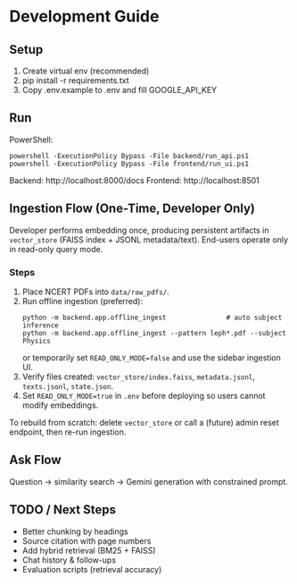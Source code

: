 # Development Guide

## Setup

1. Create virtual env (recommended)
2. pip install -r requirements.txt
3. Copy .env.example to .env and fill GOOGLE_API_KEY

## Run

PowerShell:

```
powershell -ExecutionPolicy Bypass -File backend/run_api.ps1
powershell -ExecutionPolicy Bypass -File frontend/run_ui.ps1
```

Backend: http://localhost:8000/docs
Frontend: http://localhost:8501

## Ingestion Flow (One-Time, Developer Only)

Developer performs embedding once, producing persistent artifacts in `vector_store` (FAISS index + JSONL metadata/text). End-users operate only in read-only query mode.

### Steps

1. Place NCERT PDFs into `data/raw_pdfs/`.
2. Run offline ingestion (preferred):
   ```
   python -m backend.app.offline_ingest               # auto subject inference
   python -m backend.app.offline_ingest --pattern leph*.pdf --subject Physics
   ```
   or temporarily set `READ_ONLY_MODE=false` and use the sidebar ingestion UI.
3. Verify files created: `vector_store/index.faiss`, `metadata.jsonl`, `texts.jsonl`, `state.json`.
4. Set `READ_ONLY_MODE=true` in `.env` before deploying so users cannot modify embeddings.

To rebuild from scratch: delete `vector_store` or call a (future) admin reset endpoint, then re-run ingestion.

## Ask Flow

Question -> similarity search -> Gemini generation with constrained prompt.

## TODO / Next Steps

- Better chunking by headings
- Source citation with page numbers
- Add hybrid retrieval (BM25 + FAISS)
- Chat history & follow-ups
- Evaluation scripts (retrieval accuracy)
